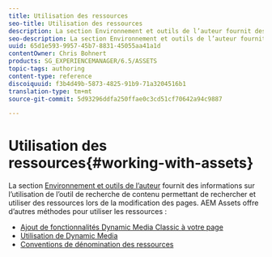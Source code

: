 ```yaml
---
title: Utilisation des ressources
seo-title: Utilisation des ressources
description: La section Environnement et outils de l’auteur fournit des informations sur l’utilisation de l’outil de recherche de contenu permettant de rechercher et d’utiliser des ressources lors de la modification des pages. AEM Assets offre d’autres méthodes pour utiliser les ressources.
seo-description: La section Environnement et outils de l’auteur fournit des informations sur l’utilisation de l’outil de recherche de contenu permettant de rechercher et d’utiliser des ressources lors de la modification des pages. AEM Assets offre d’autres méthodes pour utiliser les ressources.
uuid: 65d1e593-9957-45b7-8831-45055aa41a1d
contentOwner: Chris Bohnert
products: SG_EXPERIENCEMANAGER/6.5/ASSETS
topic-tags: authoring
content-type: reference
discoiquuid: f3b4d49b-5873-4825-91b9-71a3204516b1
translation-type: tm+mt
source-git-commit: 5d93296ddfa250ffae0c3cd51cf70642a94c9887

---
```



# Utilisation des ressources{#working-with-assets}

La section [Environnement et outils de l’auteur](/help/sites-authoring/author-environment-tools.md) fournit des informations sur l’utilisation de l’outil de recherche de contenu permettant de rechercher et utiliser des ressources lors de la modification des pages.  AEM Assets offre d’autres méthodes pour utiliser les ressources :

* [Ajout de fonctionnalités Dynamic Media Classic à votre page](/help/sites-classic-ui-authoring/manage-assets-classic-s7.md)
* [Utilisation de Dynamic Media](/help/sites-classic-ui-authoring/dynamic-media-assets.md)
* [Conventions de dénomination des ressources](/help/sites-classic-ui-authoring/asset-naming-conventions.md)

